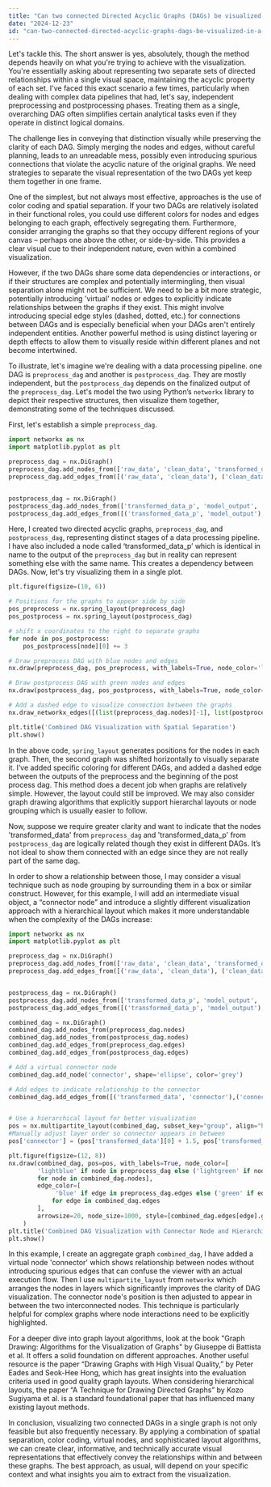 ```yaml
---
title: "Can two connected Directed Acyclic Graphs (DAGs) be visualized in a single graph?"
date: "2024-12-23"
id: "can-two-connected-directed-acyclic-graphs-dags-be-visualized-in-a-single-graph"
---
```


Let's tackle this. The short answer is yes, absolutely, though the method depends heavily on what you're trying to achieve with the visualization. You're essentially asking about representing two separate sets of directed relationships within a single visual space, maintaining the acyclic property of each set. I've faced this exact scenario a few times, particularly when dealing with complex data pipelines that had, let's say, independent preprocessing and postprocessing phases. Treating them as a single, overarching DAG often simplifies certain analytical tasks even if they operate in distinct logical domains.

The challenge lies in conveying that distinction visually while preserving the clarity of each DAG. Simply merging the nodes and edges, without careful planning, leads to an unreadable mess, possibly even introducing spurious connections that violate the acyclic nature of the original graphs. We need strategies to separate the visual representation of the two DAGs yet keep them together in one frame.

One of the simplest, but not always most effective, approaches is the use of color coding and spatial separation. If your two DAGs are relatively isolated in their functional roles, you could use different colors for nodes and edges belonging to each graph, effectively segregating them. Furthermore, consider arranging the graphs so that they occupy different regions of your canvas – perhaps one above the other, or side-by-side. This provides a clear visual cue to their independent nature, even within a combined visualization.

However, if the two DAGs share some data dependencies or interactions, or if their structures are complex and potentially intermingling, then visual separation alone might not be sufficient. We need to be a bit more strategic, potentially introducing 'virtual' nodes or edges to explicitly indicate relationships between the graphs if they exist. This might involve introducing special edge styles (dashed, dotted, etc.) for connections between DAGs and is especially beneficial when your DAGs aren't entirely independent entities. Another powerful method is using distinct layering or depth effects to allow them to visually reside within different planes and not become intertwined.

To illustrate, let's imagine we're dealing with a data processing pipeline. one DAG is `preprocess_dag` and another is `postprocess_dag`. They are mostly independent, but the `postprocess_dag` depends on the finalized output of the `preprocess_dag`. Let's model the two using Python’s `networkx` library to depict their respective structures, then visualize them together, demonstrating some of the techniques discussed.

First, let's establish a simple `preprocess_dag`.

```python
import networkx as nx
import matplotlib.pyplot as plt

preprocess_dag = nx.DiGraph()
preprocess_dag.add_nodes_from(['raw_data', 'clean_data', 'transformed_data'])
preprocess_dag.add_edges_from([('raw_data', 'clean_data'), ('clean_data', 'transformed_data')])


postprocess_dag = nx.DiGraph()
postprocess_dag.add_nodes_from(['transformed_data_p', 'model_output', 'report'])
postprocess_dag.add_edges_from([('transformed_data_p', 'model_output'), ('model_output', 'report')])
```
Here, I created two directed acyclic graphs, `preprocess_dag`, and `postprocess_dag`, representing distinct stages of a data processing pipeline. I have also included a node called ‘transformed_data_p’ which is identical in name to the output of the `preprocess_dag` but in reality can represent something else with the same name. This creates a dependency between DAGs. Now, let's try visualizing them in a single plot.

```python
plt.figure(figsize=(10, 6))

# Positions for the graphs to appear side by side
pos_preprocess = nx.spring_layout(preprocess_dag)
pos_postprocess = nx.spring_layout(postprocess_dag)

# shift x coordinates to the right to separate graphs
for node in pos_postprocess:
    pos_postprocess[node][0] += 3

# Draw preprocess DAG with blue nodes and edges
nx.draw(preprocess_dag, pos_preprocess, with_labels=True, node_color='lightblue', edge_color='blue', arrowsize=20, node_size=1000)

# Draw postprocess DAG with green nodes and edges
nx.draw(postprocess_dag, pos_postprocess, with_labels=True, node_color='lightgreen', edge_color='green', arrowsize=20, node_size=1000)

# Add a dashed edge to visualize connection between the graphs
nx.draw_networkx_edges([(list(preprocess_dag.nodes)[-1], list(postprocess_dag.nodes)[0])], pos= {**pos_preprocess, **pos_postprocess}, edge_color='black', arrowsize=20, style='dashed', width=2)

plt.title('Combined DAG Visualization with Spatial Separation')
plt.show()

```
In the above code, `spring_layout` generates positions for the nodes in each graph. Then, the second graph was shifted horizontally to visually separate it. I’ve added specific coloring for different DAGs, and added a dashed edge between the outputs of the preprocess and the beginning of the post process dag. This method does a decent job when graphs are relatively simple. However, the layout could still be improved. We may also consider graph drawing algorithms that explicitly support hierarchal layouts or node grouping which is usually easier to follow.

Now, suppose we require greater clarity and want to indicate that the nodes 'transformed_data' from `preprocess_dag` and 'transformed_data_p' from `postprocess_dag` are logically related though they exist in different DAGs. It’s not ideal to show them connected with an edge since they are not really part of the same dag.

In order to show a relationship between those, I may consider a visual technique such as node grouping by surrounding them in a box or similar construct. However, for this example, I will add an intermediate visual object, a “connector node” and introduce a slightly different visualization approach with a hierarchical layout which makes it more understandable when the complexity of the DAGs increase:
```python
import networkx as nx
import matplotlib.pyplot as plt

preprocess_dag = nx.DiGraph()
preprocess_dag.add_nodes_from(['raw_data', 'clean_data', 'transformed_data'])
preprocess_dag.add_edges_from([('raw_data', 'clean_data'), ('clean_data', 'transformed_data')])


postprocess_dag = nx.DiGraph()
postprocess_dag.add_nodes_from(['transformed_data_p', 'model_output', 'report'])
postprocess_dag.add_edges_from([('transformed_data_p', 'model_output'), ('model_output', 'report')])

combined_dag = nx.DiGraph()
combined_dag.add_nodes_from(preprocess_dag.nodes)
combined_dag.add_nodes_from(postprocess_dag.nodes)
combined_dag.add_edges_from(preprocess_dag.edges)
combined_dag.add_edges_from(postprocess_dag.edges)

# Add a virtual connector node
combined_dag.add_node('connector', shape='ellipse', color='grey')

# Add edges to indicate relationship to the connector
combined_dag.add_edges_from([('transformed_data', 'connector'),('connector', 'transformed_data_p')], style='dashed')


# Use a hierarchical layout for better visualization
pos = nx.multipartite_layout(combined_dag, subset_key="group", align="horizontal")
#Manually adjust layer order so connector appears in between
pos['connector'] = (pos['transformed_data'][0] + 1.5, pos['transformed_data'][1])

plt.figure(figsize=(12, 8))
nx.draw(combined_dag, pos=pos, with_labels=True, node_color=[
        'lightblue' if node in preprocess_dag else ('lightgreen' if node in postprocess_dag else 'grey')
        for node in combined_dag.nodes],
        edge_color=[
             'blue' if edge in preprocess_dag.edges else ('green' if edge in postprocess_dag.edges else 'black')
            for edge in combined_dag.edges
        ],
        arrowsize=20, node_size=1000, style=[combined_dag.edges[edge].get('style','solid') for edge in combined_dag.edges]
    )
plt.title('Combined DAG Visualization with Connector Node and Hierarchical Layout')
plt.show()
```

In this example, I create an aggregate graph `combined_dag`, I have added a virtual node 'connector' which shows relationship between nodes without introducing spurious edges that can confuse the viewer with an actual execution flow. Then I use `multipartite_layout` from `networkx` which arranges the nodes in layers which significantly improves the clarity of DAG visualization. The connector node's position is then adjusted to appear in between the two interconnected nodes. This technique is particularly helpful for complex graphs where node interactions need to be explicitly highlighted.

For a deeper dive into graph layout algorithms, look at the book "Graph Drawing: Algorithms for the Visualization of Graphs" by Giuseppe di Battista et al. It offers a solid foundation on different approaches. Another useful resource is the paper “Drawing Graphs with High Visual Quality,” by Peter Eades and Seok-Hee Hong, which has great insights into the evaluation criteria used in good quality graph layouts. When considering hierarchical layouts, the paper “A Technique for Drawing Directed Graphs” by Kozo Sugiyama et al. is a standard foundational paper that has influenced many existing layout methods.

In conclusion, visualizing two connected DAGs in a single graph is not only feasible but also frequently necessary. By applying a combination of spatial separation, color coding, virtual nodes, and sophisticated layout algorithms, we can create clear, informative, and technically accurate visual representations that effectively convey the relationships within and between these graphs. The best approach, as usual, will depend on your specific context and what insights you aim to extract from the visualization.
